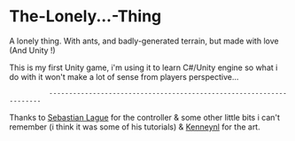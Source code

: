 # The-Lonely...-Thing

A lonely thing. With ants, and badly-generated terrain, but made with love (And Unity !)

This is my first Unity game, i'm using it to learn C#/Unity engine so what i do with it won't make a lot of sense from players perspective...


              --------------------------------------------------------------------

Thanks to [Sebastian Lague](https://www.youtube.com/user/Cercopithecan "wooooo") for the controller & some other little bits i can't remember (i think it was some of his tutorials) & [Kenneynl](http://kenney.nl/ "He's awesome !") for the art. 
